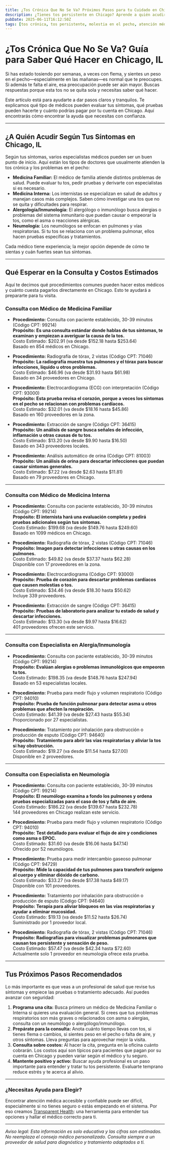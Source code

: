 ```yaml
---
title: ¿Tos Crónica Que No Se Va? Próximos Pasos para tu Cuidado en Chicago, IL  
description: ¿Tienes tos persistente en Chicago? Aprende a quién acudir, qué pruebas podrías necesitar y los costos típicos para guiar tus siguientes pasos.  
pubDate: 2025-06-11T16:12:50Z  
tags: [tos crónica, tos persistente, molestia en el pecho, atención médica Chicago, costos de consultas médicas, pulmones, cuidados pulmonares, medicina familiar, medicina interna]  
---
```


# ¿Tos Crónica Que No Se Va? Guía para Saber Qué Hacer en Chicago, IL

Si has estado tosiendo por semanas, a veces con flema, y sientes un peso en el pecho—especialmente en las mañanas—es normal que te preocupes. Si además te falta el aire, esa preocupación puede ser aún mayor. Buscas respuestas porque esta tos no se quita sola y necesitas saber qué hacer.

Este artículo está para ayudarte a dar pasos claros y tranquilos. Te explicamos qué tipo de médicos pueden evaluar tus síntomas, qué pruebas pueden hacerte y cuánto podrías pagar por tu cuenta en Chicago. Aquí encontrarás cómo encontrar la ayuda que necesitas con confianza.

---

## ¿A Quién Acudir Según Tus Síntomas en Chicago, IL

Según tus síntomas, varios especialistas médicos pueden ser un buen punto de inicio. Aquí están los tipos de doctores que usualmente atienden la tos crónica y los problemas en el pecho:

- **Medicina Familiar:** El médico de familia atiende distintos problemas de salud. Puede evaluar tu tos, pedir pruebas y derivarte con especialistas si es necesario.
- **Medicina Interna:** Los internistas se especializan en salud de adultos y manejan casos más complejos. Saben cómo investigar una tos que no se quita y dificultades para respirar.
- **Alergología/Inmunología:** El alergólogo o inmunólogo busca alergias o problemas del sistema inmunitario que puedan causar o empeorar la tos, como el asma o reacciones alérgicas.
- **Neumología:** Los neumólogos se enfocan en pulmones y vías respiratorias. Si tu tos se relaciona con un problema pulmonar, ellos hacen pruebas específicas y tratamientos.

Cada médico tiene experiencia; la mejor opción depende de cómo te sientas y cuán fuertes sean tus síntomas.

---

## Qué Esperar en la Consulta y Costos Estimados

Aquí te decimos qué procedimientos comunes pueden hacer estos médicos y cuánto cuesta pagarlos directamente en Chicago. Esto te ayudará a prepararte para tu visita.

### Consulta con Médico de Medicina Familiar

- **Procedimiento:** Consulta con paciente establecido, 30-39 minutos (Código CPT: 99214)  
  **Propósito:** **Es una consulta estándar donde hablas de tus síntomas, te examinan y empiezan a averiguar la causa de la tos.**  
  Costo Estimado: $202.91 (va desde $152.18 hasta $253.64)  
  Basado en 854 médicos en Chicago.

- **Procedimiento:** Radiografía de tórax, 2 vistas (Código CPT: 71046)  
  **Propósito:** **La radiografía muestra tus pulmones y el tórax para buscar infecciones, líquido u otros problemas.**  
  Costo Estimado: $46.96 (va desde $31.93 hasta $61.98)  
  Basado en 34 proveedores en Chicago.

- **Procedimiento:** Electrocardiograma (ECG) con interpretación (Código CPT: 93000)  
  **Propósito:** **Esta prueba revisa el corazón, porque a veces los síntomas en el pecho se relacionan con problemas cardíacos.**  
  Costo Estimado: $32.01 (va desde $18.16 hasta $45.86)  
  Basado en 160 proveedores en la zona.

- **Procedimiento:** Extracción de sangre (Código CPT: 36415)  
  **Propósito:** **Un análisis de sangre busca señales de infección, inflamación u otras causas de tu tos.**  
  Costo Estimado: $13.20 (va desde $9.90 hasta $16.50)  
  Basado en 343 proveedores locales.

- **Procedimiento:** Análisis automático de orina (Código CPT: 81003)  
  **Propósito:** **Un análisis de orina para descartar infecciones que puedan causar síntomas generales.**  
  Costo Estimado: $7.22 (va desde $2.63 hasta $11.81)  
  Basado en 79 proveedores en Chicago.

---

### Consulta con Médico de Medicina Interna

- **Procedimiento:** Consulta con paciente establecido, 30-39 minutos (Código CPT: 99214)  
  **Propósito:** **El internista hará una evaluación completa y pedirá pruebas adicionales según tus síntomas.**  
  Costo Estimado: $199.68 (va desde $149.76 hasta $249.60)  
  Basado en 1099 médicos en Chicago.

- **Procedimiento:** Radiografía de tórax, 2 vistas (Código CPT: 71046)  
  **Propósito:** **Imagen para detectar infecciones u otras causas en los pulmones.**  
  Costo Estimado: $49.82 (va desde $37.37 hasta $62.28)  
  Disponible con 17 proveedores en la zona.

- **Procedimiento:** Electrocardiograma (Código CPT: 93000)  
  **Propósito:** **Prueba de corazón para descartar problemas cardíacos que causen molestias o tos.**  
  Costo Estimado: $34.46 (va desde $18.30 hasta $50.62)  
  Incluye 339 proveedores.

- **Procedimiento:** Extracción de sangre (Código CPT: 36415)  
  **Propósito:** **Pruebas de laboratorio para analizar tu estado de salud y descartar infecciones.**  
  Costo Estimado: $13.30 (va desde $9.97 hasta $16.62)  
  401 proveedores ofrecen este servicio.

---

### Consulta con Especialista en Alergia/Inmunología

- **Procedimiento:** Consulta con paciente establecido, 30-39 minutos (Código CPT: 99214)  
  **Propósito:** **Evalúan alergias o problemas inmunológicos que empeoren tu tos.**  
  Costo Estimado: $198.35 (va desde $148.76 hasta $247.94)  
  Basado en 53 especialistas locales.

- **Procedimiento:** Prueba para medir flujo y volumen respiratorio (Código CPT: 94010)  
  **Propósito:** **Prueba de función pulmonar para detectar asma u otros problemas que afecten la respiración.**  
  Costo Estimado: $41.39 (va desde $27.43 hasta $55.34)  
  Proporcionado por 27 especialistas.

- **Procedimiento:** Tratamiento por inhalación para obstrucción o producción de esputo (Código CPT: 94640)  
  **Propósito:** **Tratamiento para abrir las vías respiratorias y aliviar la tos si hay obstrucción.**  
  Costo Estimado: $19.27 (va desde $11.54 hasta $27.00)  
  Disponible en 2 proveedores.

---

### Consulta con Especialista en Neumología

- **Procedimiento:** Consulta con paciente establecido, 30-39 minutos (Código CPT: 99214)  
  **Propósito:** **El neumólogo examina a fondo los pulmones y ordena pruebas especializadas para el caso de tos y falta de aire.**  
  Costo Estimado: $186.22 (va desde $139.67 hasta $232.78)  
  144 proveedores en Chicago realizan este servicio.

- **Procedimiento:** Prueba para medir flujo y volumen respiratorio (Código CPT: 94010)  
  **Propósito:** **Test detallado para evaluar el flujo de aire y condiciones como asma o EPOC.**  
  Costo Estimado: $31.60 (va desde $16.06 hasta $47.14)  
  Ofrecido por 52 neumólogos.

- **Procedimiento:** Prueba para medir intercambio gaseoso pulmonar (Código CPT: 94729)  
  **Propósito:** **Mide la capacidad de tus pulmones para transferir oxígeno al cuerpo y eliminar dióxido de carbono.**  
  Costo Estimado: $33.27 (va desde $17.38 hasta $49.17)  
  Disponible con 101 proveedores.

- **Procedimiento:** Tratamiento por inhalación para obstrucción o producción de esputo (Código CPT: 94640)  
  **Propósito:** **Terapia para aliviar bloqueos en las vías respiratorias y ayudar a eliminar mucosidad.**  
  Costo Estimado: $19.13 (va desde $11.52 hasta $26.74)  
  Suministrado por 1 proveedor local.

- **Procedimiento:** Radiografía de tórax, 2 vistas (Código CPT: 71046)  
  **Propósito:** **Radiografías para visualizar problemas pulmonares que causan tos persistente y sensación de peso.**  
  Costo Estimado: $57.47 (va desde $42.34 hasta $72.60)  
  Actualmente solo 1 proveedor en neumología ofrece esta prueba.

---

## Tus Próximos Pasos Recomendados

Lo más importante es que veas a un profesional de salud que revise tus síntomas y empiece las pruebas o tratamiento adecuado. Así puedes avanzar con seguridad:

1. **Programa una cita:** Busca primero un médico de Medicina Familiar o Interna si quieres una evaluación general. Si crees que tus problemas respiratorios son más graves o relacionados con asma o alergias, consulta con un neumólogo o alergólogo/inmunólogo.
2. **Prepárate para la consulta:** Anota cuánto tiempo llevas con tos, si tienes flema o cambios, si sientes peso en el pecho o falta de aire, y otros síntomas. Lleva preguntas para aprovechar mejor la visita.
3. **Consulta sobre costos:** Al hacer la cita, pregunta en la oficina cuánto cobrarán. Los costos aquí son típicos para pacientes que pagan por su cuenta en Chicago y pueden variar según el médico y tu seguro.
4. **Mantente positivo y activo:** Buscar ayuda profesional es un paso importante para entender y tratar tu tos persistente. Evaluarte temprano reduce estrés y te acerca al alivio.

---

### ¿Necesitas Ayuda para Elegir?

Encontrar atención médica accesible y confiable puede ser difícil, especialmente si no tienes seguro o estás empezando en el sistema. Por eso creamos [Transparent Health](https://transparenthealth.ai): una herramienta para entender tus opciones y hallar el médico correcto para ti.

---

*Aviso legal: Esta información es solo educativa y las cifras son estimadas. No reemplaza el consejo médico personalizado. Consulta siempre a un proveedor de salud para diagnóstico y tratamiento adaptados a ti.*